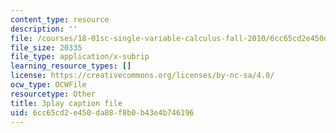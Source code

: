 ```yaml
---
content_type: resource
description: ''
file: /courses/18-01sc-single-variable-calculus-fall-2010/6cc65cd2e450da88f8b0b43e4b746196_Gbtma_UQpro.srt
file_size: 20335
file_type: application/x-subrip
learning_resource_types: []
license: https://creativecommons.org/licenses/by-nc-sa/4.0/
ocw_type: OCWFile
resourcetype: Other
title: 3play caption file
uid: 6cc65cd2-e450-da88-f8b0-b43e4b746196
---
```

